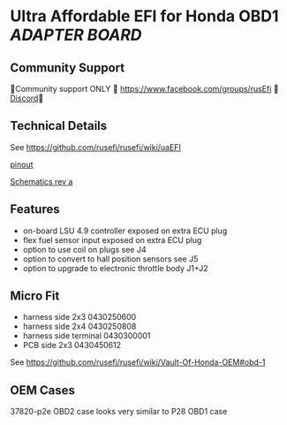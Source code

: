 # Ultra Affordable EFI for Honda OBD1 *ADAPTER BOARD*

## Community Support

🔴Community support ONLY 🔴 https://www.facebook.com/groups/rusEfi 🔴 [Discord](https://github.com/rusefi/rusefi/wiki/Discord)🔴

## Technical Details

See https://github.com/rusefi/rusefi/wiki/uaEFI

[pinout](https://rusefi.com/docs/pinouts/uaefi/honda-obd1/)

[Schematics rev a](Hardware/Hellen/uaefi-Honda-OBD1-adapter-a-schematic.pdf)

## Features

* on-board LSU 4.9 controller exposed on extra ECU plug
* flex fuel sensor input exposed on extra ECU plug
* option to use coil on plugs see J4
* option to convert to hall position sensors see J5
* option to upgrade to electronic throttle body J1+J2

## Micro Fit

* harness side 2x3 0430250600
* harness side 2x4 0430250808
* harness side terminal 0430300001
* PCB side 2x3 0430450612

See https://github.com/rusefi/rusefi/wiki/Vault-Of-Honda-OEM#obd-1

## OEM Cases

37820-p2e OBD2 case looks very similar to P28 OBD1 case
